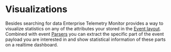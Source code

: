# Visualizations
Besides searching for data Enterprise Telemetry Monitor provides a way to visualize statistics on any of the attributes your stored in the [Event layout](../event-layout). Combined with event [Parsers](../administrating/parsers.md) you can extract the specific part of the event payload you are interested in and show statistical information of these parts on a realtime dashboard.